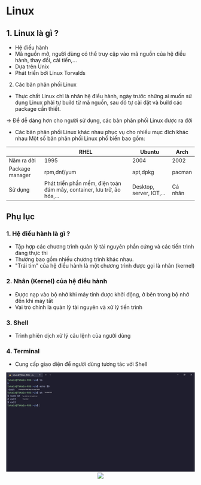 
  

# Linux

## 1. Linux là gì ?
- Hệ điều hành
- Mã nguồn mở, người dùng có thể truy cập vào mã nguồn của hệ điều hành, thay đổi, cải tiến,...
- Dựa trên Unix
- Phát triển bởi Linux Torvalds
2. Các bản phân phối Linux
- Thực chất Linux chỉ là nhân hệ điều hành, ngày trước những ai muốn sử dụng Linux phải tự build từ mã nguồn, sau đó tự cài đặt và build các package cần thiết.

&#8594; Để dễ dàng hơn cho người sử dụng, các bản phân phối Linux được ra đời

- Các bản phân phối Linux khác nhau phục vụ cho nhiều mục đích khác nhau
Một số bản phân phối Linux phổ biến bao gồm:

<div align="center">

||RHEL|Ubuntu|Arch|
|---|------|-------|------|
|Năm ra đời|1995|2004|2002|
|Package manager|rpm,dnf/yum|apt,dpkg|pacman|
|Sử dụng|Phát triển phần mềm, điện toán đám mây, container, lưu trữ, ảo hóa,...|Desktop, server, IOT,...|Cá nhân

 
</div>

## Phụ lục

### 1. Hệ điều hành là gì ?
- Tập hợp các chương trình quản lý tài nguyên phần cứng và các tiến trình đang thực thi
- Thường bao gồm nhiều chương trình khác nhau.
- "Trái tim" của hệ điều hành là một chương trình được gọi là nhân (kernel)
### 2. Nhân (Kernel) của hệ điều hành
- Được nạp vào bộ nhớ khi máy tính được khởi động, ở bên trong bộ nhớ đến khi máy tắt
- Vai trò chính là quản lý tài nguyên và xử lý tiến trình
### 3. Shell
- Trình phiên dịch xử lý câu lệnh của người dùng 
### 4. Terminal
- Cung cấp giao diện để người dùng tương tác với Shell

<div align="center">
  <img src="img/0-terminal.png" style="height: 80%;"/>

  <img src="https://eng.libretexts.org/@api/deki/files/55555/LinuxShell-1118x1054.png?revision=1" style="height: 80%;"/>
</div>



